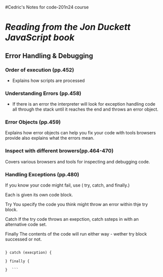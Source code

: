 #Cedric's Notes for code-201n24 course

# <cite> Reading from the Jon Duckett JavaScript book </cite>

## Error Handling & Debugging

### Order of execution (pp.452)
- Explains how scripts are processed

### Understanding Errors (pp.458)
- If there is an error the interpreter will look for exception handling code all through the stack until it reaches the end and throws an error object.

### Error Objects (pp.459)
Explains how error objects can help you fix your code with tools browsers provide also explains what the errors mean.

### Inspect with different browers(pp.464-470)
Covers various browsers and tools for inspecting and debugging code.

### Handling Exceptions (pp.480)
If you know your code might fail, use ( try, catch, and finally.)

Each is given its own code block.

Try
You specify the code you think might throw an error within thje try block.

Catch
If the try code throws an exepction, catch ssteps in with an alternative code set.

Finally
The contents of the code will run either way - wether try block successed or not.

``` try {
    
} catch (execption) {

} finally {

}  ```